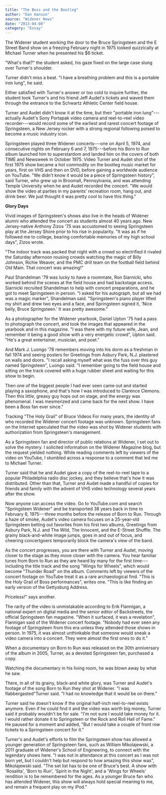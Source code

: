 ```yaml
---
title: "The Boss and the Bootleg"
author: "Dan Hanson"
source: "Widener News"
date: "2013-04-08"
category: "Essay"
---
```


The Widener student working the door to the Bruce Springsteen and the E Street Band show on a freezing February night in 1975 looked quizzically at Michael Turner when he presented his $6 ticket.

"What's that?" the student asked, his gaze fixed on the large case slung over Turner's shoulder.

Turner didn't miss a beat. "I have a breathing problem and this is a portable iron lung", he said.

Either satisfied with Turner's answer or too cold to inquire further, the student took Turner's and his friend Jeff Audet's tickets and waved them through the entrance to the Schwartz Athletic Center field house.

Turner and Audet didn't know it at the time, but their "portable iron lung"---actually Audet's Sony Portapak video camera and reel-to-reel video recorder---would record some of the earliest and rarest concert footage of Springsteen, a New Jersey rocker with a strong regional following poised to become a music industry icon.

Springsteen played three Widener concerts---one on April 5, 1974, and consecutive nights on February 6 and 7, 1975---before his Born to Run album launched him to superstardom and landed him on the covers of both TIME and Newsweek in October 1975. Video Turner and Audet shot of the first 1975 show became a hot commodity on the bootleg music market for years, first on VHS and then on DVD, before gaining a worldwide audience on YouTube. "We didn't know it would be a piece of Springsteen history", said Turner, who grew up in Broomall, Pennsylvania, and was attending Temple University when he and Audet recorded the concert. "We would show the video at parties in my parents' recreation room, hang out, and drink beer. We just thought it was pretty cool to have this thing."

**Glory Days**

Vivid images of Springsteen's shows also live in the heads of Widener alumni who attended the concert as students almost 40 years ago. New Jersey-native Anthony Zizos '75 was accustomed to seeing Springsteen play at the Jersey Shore prior to his rise in popularity. "It was as if he followed me to college, bearing comfortable memories of my high school days", Zizos wrote.

"The indoor track was packed that night with a crowd so electrified it rivaled the Saturday afternoon rousing crowds watching the magic of Billy Johnson, Richie Weaver, and the PMC drill team on the football field behind Old Main. That concert was amazing!"

Paul Shandelman '79 was lucky to have a roommate, Ron Siarnicki, who worked behind the scenes at the field house and had backstage access. Siarnicki recruited Shandelman to help with concert preparations, and he got to meet Springsteen in person. "I asked for his autograph, but all we had was a magic marker", Shandelman said. "Springsteen's piano player lifted my shirt and drew two eyes and a face, and Springsteen signed it, 'Nice belly, Bruce Springsteen.' It was pretty awesome."

As a photographer for the Widener yearbook, Daniel Upton '75 had a pass to photograph the concert, and took the images that appeared in the yearbook and in this magazine. "I was there with my future wife, Jean, and remember it being a good show with a very energetic crowd", Upton said. "He's a great entertainer, musician, and poet."

And Mark J. Luongo '78 remembers moving into his dorm as a freshman in fall 1974 and seeing posters for Greetings from Asbury Park, N.J. plastered on walls and doors. "I recall asking myself what was the fuss over this guy named Springsteen", Luongo said. "I remember going to the field house and sitting on the track covered with a huge rubber sheet and waiting for this show to begin.

Then one of the biggest people I had ever seen came out and started playing a saxophone, and that's how I was introduced to Clarence Clemons. Then this little, greasy guy hops out on stage, and the energy was phenomenal. I was mesmerized and came back for the next show. I have been a Boss fan ever since."

Tracking "The Holy Grail" of Bruce Videos For many years, the identity of who recorded the Widener concert footage was unknown. Springsteen fans on the Internet speculated that the video was shot by Widener students with authorization from Springsteen's management.

As a Springsteen fan and director of public relations at Widener, I set out to solve the mystery. I solicited information on the Widener Magazine blog, but the request yielded nothing. While reading comments left by viewers of the video on YouTube, I stumbled across a response to a comment that led me to Michael Turner.

Turner said that he and Audet gave a copy of the reel-to-reel tape to a popular Philadelphia radio disc jockey, and they believe that's how it was distributed. Other than that, Turner and Audet made a handful of copies for friends and family with the advent of VHS video technology several years after the show.

Now anyone can access the video. Go to YouTube.com and search "Springsteen Widener" and be transported 38 years back in time to February 6, 1975---three months before the release of Born to Run. Through a haze of smoke, Audet's video camera focuses on a 25-year-old Springsteen belting out favorites from his first two albums, Greetings from Asbury Park, N.J. and The Wild, The Innocent, and the E-Street Shuffle. The grainy black-and-white image jumps, goes in and out of focus, and cheering concertgoers temporarily block the camera's view of the band.

As the concert progresses, you are there with Turner and Audet, moving closer to the stage as they move closer with the camera. You hear familiar tunes from Born to Run as they are heard by many for the first time---including the title track and the song "Wings for Wheels", which would become "Thunder Road" on the album. Comments left by viewers of the concert footage on YouTube treat it as a rare archaeological find. "This is the Holy Grail of Boss performances", writes one. "This is like finding an early version of the Gettysburg Address.

Priceless!" says another.

The rarity of the video is unmistakable according to Erik Flannigan, a national expert on digital media and the senior editor of Backstreets, the official Springsteen fan magazine. "When it surfaced, it was a revelation", Flannigan said of the Widener concert footage. "Nobody had ever seen any footage of Springsteen from this era unless they attended those shows in person. In 1975, it was almost unthinkable that someone would sneak a video camera into a concert. They were almost the first ones to do it."

When a documentary on Born to Run was released on the 30th anniversary of the album in 2005, Turner, as a devoted Springsteen fan, purchased a copy.

Watching the documentary in his living room, he was blown away by what he saw.

There, in all of its grainy, black-and white glory, was Turner and Audet's footage of the song Born to Run they shot at Widener. "I was flabbergasted"Turner said. "I had no knowledge that it would be on there."

Turner said he doesn't know if the original half-inch reel-to-reel exists anymore. Even if he could find it and the video was worth big money, Turner said it probably wouldn't be for sale. "I'm not sure I would take money for it. I would rather donate it to Springsteen or the Rock and Roll Hall of Fame." He paused for a moment and added, "But I would take a couple of front row tickets to a Springsteen concert for it."

Turner's and Audet's efforts to film the Springsteen show has allowed a younger generation of Springsteen fans, such as William Mikolajewski, a 2011 graduate of Widener's School of Engineering, to connect with the legendary shows here. "I was not in attendance at this concert as I was not born yet, but I couldn't help but respond to how amazing this show was", Mikolajewski said. "The set list has to be one of Bruce's best. A show with 'Rosalita', 'Born to Run', 'Spirit in the Night', and a 'Wings for Wheels' rendition is to be remembered for the ages. As a younger Bruce fan who has attended Widener, this show will always hold special meaning to me, and remain a frequent play on my iPod."